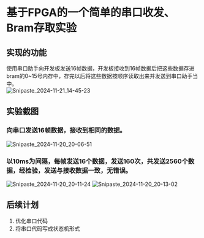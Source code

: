 # 基于FPGA的一个简单的串口收发、Bram存取实验<br>
## 实现的功能<br>
使用串口助手向开发板发送16帧数据，开发板接收到16帧数据后把这些数据存进bram的0~15号内存中，存完以后将这些数据按顺序读取出来并发送到串口助手当中。<br>
![Snipaste_2024-11-21_14-45-23](https://github.com/user-attachments/assets/c8b5aada-3e05-45c2-9c19-107f5141bcf7)

## 实验截图<br>
### 向串口发送16帧数据，接收到相同的数据。<br>
![Snipaste_2024-11-20_20-06-51](https://github.com/user-attachments/assets/dffc7f21-ad0e-415a-900a-5b0d2ac992c7)<br>
### 以10ms为间隔，每帧发送16个数据，发送160次，共发送2560个数据，经检验，发送与接收数据一致，无错误。<br>
![Snipaste_2024-11-20_20-11-24](https://github.com/user-attachments/assets/134ddfcc-ef57-45fb-88af-617a24a165d6)
![Snipaste_2024-11-20_20-13-02](https://github.com/user-attachments/assets/14e0731b-ca61-4df0-9454-498297901aa3)
## 后续计划
1. 优化串口代码
2. 将串口代码写成状态机形式

